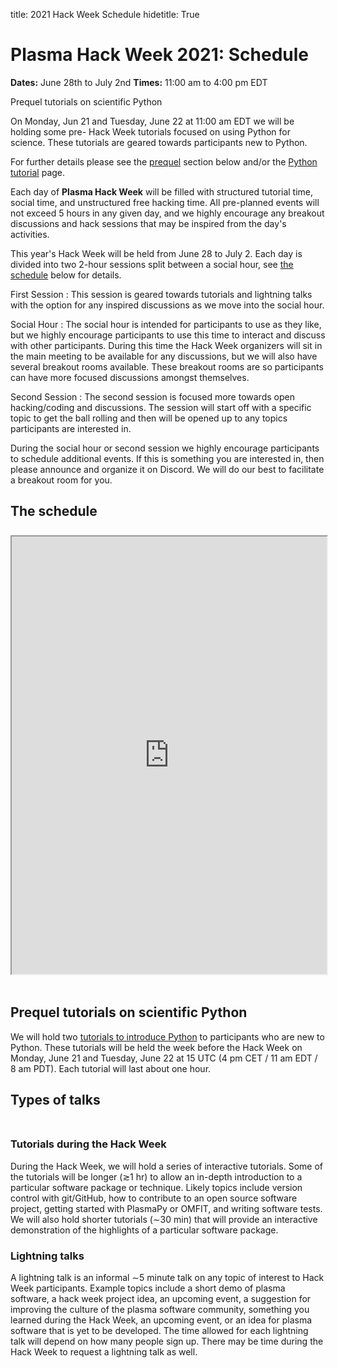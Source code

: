 title: 2021 Hack Week Schedule
hidetitle: True

# Plasma Hack Week 2021: Schedule

**Dates:** June 28th to July 2nd
**Times:** 11:00 am to 4:00 pm EDT

<div class="plasmapy-note">
    <p class="plasmapy-note-title">
        Prequel tutorials on scientific Python
    </p>
    <p>
        On Monday, Jun 21 and Tuesday, June 22 at 11:00 am EDT we will be holding
        some pre- Hack Week tutorials focused on using Python for science.  These
        tutorials are geared towards participants new to Python.
    </p>
    <p>
        For further details please see the <a href="#prequel">prequel</a> section
        below and/or the <a href="../python">Python tutorial</a> page.
    </p>
</div>

Each day of **Plasma Hack Week** will be filled with structured tutorial
time, social time, and unstructured free hacking time.  All pre-planned
events will not exceed 5 hours in any given day, and we highly encourage
any breakout discussions and hack sessions that may be inspired from the
day's activities.

This year's Hack Week will be held from June 28 to July 2.  Each day is divided
into two 2-hour sessions split between a social hour, see
[the schedule](#the-schedule) below for details.

   First Session
   : This session is geared towards tutorials and lightning talks with
     the option for any inspired discussions as we move into the social hour.

   Social Hour
   : The social hour is intended for participants to use as they like, but we
     highly encourage participants to use this time to interact and discuss
     with other participants.  During this time the Hack Week organizers
     will sit in the main meeting to be available for any discussions, but
     we will also have several breakout rooms available.  These breakout
     rooms are so participants can have more focused discussions amongst
     themselves.

   Second Session
   : The second session is focused more towards open hacking/coding and
     discussions.  The session will start off with a specific topic
     to get the ball rolling and then will be opened up to any topics
     participants are interested in.

During the social hour or second session we highly encourage participants
to schedule additional events.  If this is something you are interested
in, then please announce and organize it on Discord.  We will do our best
to facilitate a breakout room for you.

## <a name="the-schedule"></a> The schedule

<div style="margin: 0; padding: 0; height: 8px"><!-- white space --></div>

<!--
<iframe src="https://docs.google.com/spreadsheets/d/e/2PACX-1vThxop98ydoJtxUlCzrgtxSgdutLkjSF1zTs4ollIWhgoUxDdpJPh-PV6MegZ8wuc9hLGZSHoueprTr/pubhtml?gid=2076043769&amp;single=true&amp;widget=true&amp;headers=false"></iframe>
-->

<iframe 
   name="2021HW_schedule"
   style="width: 100%; height: 700px; overflow: hidden; margin-bottom: 18px"
   src="https://docs.google.com/spreadsheets/d/e/2PACX-1vThxop98ydoJtxUlCzrgtxSgdutLkjSF1zTs4ollIWhgoUxDdpJPh-PV6MegZ8wuc9hLGZSHoueprTr/pubhtml?gid=2076043769&amp;single=true&amp;widget=false&amp;headers=false&amp;chrome=false&amp;range=A1:H32">
</iframe>

## <a name="prequel"></a> Prequel tutorials on scientific Python

We will hold two [tutorials to introduce Python](../python) to 
participants who are new to Python.  These tutorials will be held 
the week before the Hack Week on Monday, June 21 and Tuesday, June 22 at
15 UTC (4 pm CET / 11 am EDT / 8 am PDT).  Each tutorial will last about
one hour.

## Types of talks

<div style="margin: 0; padding: 0; height: 8px"><!-- white space --></div>

### Tutorials during the Hack Week

During the Hack Week, we will hold a series of interactive tutorials.
Some of the tutorials will be longer (≳1 hr) to allow an in-depth
introduction to a particular software package or technique.  Likely 
topics include version control with git/GitHub, how to contribute to an
open source software project, getting started with PlasmaPy or OMFIT,
and writing software tests.  We will also hold shorter tutorials 
(∼30 min) that will provide an interactive demonstration of the
highlights of a particular software package.

### Lightning talks

A lightning talk is an informal ∼5 minute talk on any topic of interest
to Hack Week participants.  Example topics include a short demo of plasma
software, a hack week project idea, an upcoming event, a suggestion for
improving the culture of the plasma software community, something you
learned during the Hack Week, an upcoming event, or an idea for plasma
software that is yet to be developed.  The time allowed for each
lightning talk will depend on how many people sign up.  There may be
time during the Hack Week to request a lightning talk as well.